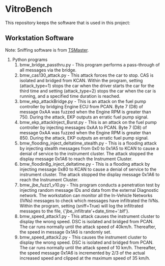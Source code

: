 # VitroBench

This repository keeps the software that is used in this project:

## Workstation Software
​Note: Sniffing software is from [TSMaster](https://github.com/TOSUN-Shanghai/TSMaster).

1. Python programs
   1. bmw_bridge_passthru.py - This program performs a pass-through of all messages via the bridge.
   2. bmw_cas130_attack.py - This attack forces the car to stop. CAS is isolated and bridged from KCAN. Within the  program, setting (attack_type=1) stops the car when the driver starts the      car for the third time and setting (attack_type=2) stops the car when the  car is running, and a specified time duration is reached.
   3. bmw_ekp_attackBridge.py - This is an  attack on the fuel pump controller by bridging Engine ECU from PCAN. Byte  7 (D8) of message 0xAA was fuzzed when the Engine RPM is greater than  750. During the attack, EKP outputs an erratic fuel pump signal.
   4. bmw_ekp_attackInject_Burst.py - This is  an attack on the fuel pump controller by injecting messages 0xAA to PCAN.  Byte 7 (D8) of message 0xAA was fuzzed when the Engine RPM is greater than 850. During the attack, EKP outputs an erratic fuel pump signal.
   5. bmw_flooding_inject_deltatime_stealth.py - This is a flooding attack by injecting stealth messages from 0x0 to 0x1A5 to KCAN to cause a denial of service to the instrument cluster. The      attack stopped the display message 0x1A6 to reach the Instrument Cluster.
   6. bmw_floodin8g_inject_deltatime.py - This  is a flooding attack by injecting message 0x80 to KCAN to cause a denial of service to the instrument cluster. The attack stopped the display      message 0x1A6 to reach the Instrument Cluster.
   7. bmw_jbe_fuzz1_v10.py - This program  conducts a penetration test by injecting random message IDs and data from the external Diagnostic network. The workstation can monitor all the      In-Vehicle Networks (IVNs) messages to check which messages have      infiltrated the IVNs. Within the program, setting (sniff=True) will log the infiltrated messages to the file,      {'jbe_infiltrate'+date_time+'.blf'}.
   8. bmw_speed_attack1.py - This attack causes the instrument cluster to display the wrong speed. DSC is isolated and bridged from PCAN. The car runs normally until the attack speed of      40km/h. Thereafter, the speed in message 0x1A6 is randomly set.
   9. bmw_speed_attack2.py - This causes the instrument cluster to display the wrong speed. DSC is isolated and bridged from PCAN. The car runs normally until the attack speed of 10 km/h. Thereafter, the speed message 0x1A6 is incremented by 2/3 of the actual increased speed and clipped at the maximum speed of 35 km/h.
